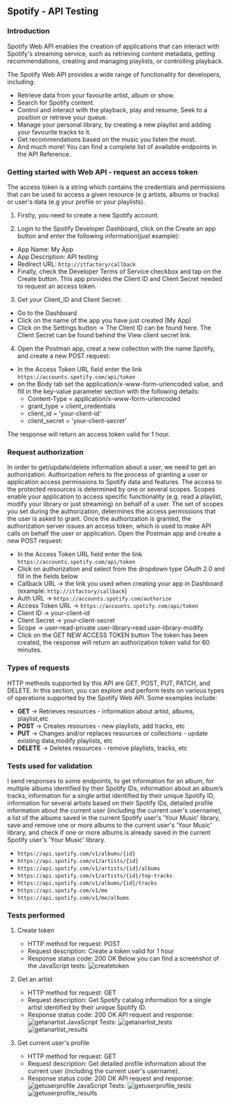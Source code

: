 ## Spotify - API Testing

### Introduction
Spotify Web API enables the creation of applications that can interact with Spotify's streaming service, such as retrieving content metadata, getting recommendations, creating and 
managing playlists, or controlling playback.

The Spotify Web API provides a wide range of functionality for developers, including:
- Retrieve data from your favourite artist, album or show.
- Search for Spotify content.
- Control and interact with the playback, play and resume, Seek to a position or retrieve your queue.
- Manage your personal library, by creating a new playlist and adding your favourite tracks to it.
- Get recommendations based on the music you listen the most.
- And much more! You can find a complete list of available endpoints in the API Reference.

### Getting started with Web API - request an access token
The access token is a string which contains the credentials and permissions that can be used to access a given resource (e.g artists, albums or tracks) or user's data (e.g your profile or your playlists).
1. Firstly, you need to create a new Spotify account.

2. Login to the Spotify Developer Dashboard, click on the Create an app button and enter the following information(just example):
- App Name: My App
- App Description: API testing
- Redirect URL: `http://itfactory/callback`
- Finally, check the Developer Terms of Service checkbox and tap on the Create button. This app provides the Client ID and Client Secret needed to request an access token.

3. Get your Client_ID and Client Secret:
- Go to the Dashboard
- Click on the name of the app you have just created (My App)
- Click on the Settings button -> The Client ID can be found here. The Client Secret can be found behind the View client secret link.

4. Open the Postman app, creat a new collection with the name Spotify, and create a new POST request:
- In the Access Token URL field enter the link `https://accounts.spotify.com/api/token`
- on the Body tab set the application/x-www-form-urlencoded value, and fill in the key-value parameter section with the following details:
  - Content-Type = application/x-www-form-urlencoded
  - grant_type = client_credentials
  - client_id = 'your-client-id'
  - client_secret = 'your-client-secret'
       
The response will return an access token valid for 1 hour.

### Request authorization
In order to get/update/delete information about a user, we need to get an authorization. Authorization refers to the process of granting a user or application access permissions to Spotify data and features.
The access to the protected resources is determined by one or several scopes. Scopes enable your application to access specific functionality (e.g. read a playlist, modify your library or just streaming) on
behalf of a user. The set of scopes you set during the authorization, determines the access permissions that the user is asked to grant.
Once the authorization is granted, the authorization server issues an access token, which is used to make API calls on behalf the user or application.
Open the Postman app and create a new POST request:
- In the Access Token URL field enter the link `https://accounts.spotify.com/api/token`
- Click on authorization and select from the dropdown type OAuth 2.0 and fill in the fields below
- Callback URL -> the link you used when creating your app in Dashboard (example: `http://itfactory/callback`)
- Auth URL -> `https://accounts.spotify.com/authorize`
- Access Token URL -> `https://accounts.spotify.com/api/token`
- Client ID -> your-client-id
- Client Secret -> your-client-secret
- Scope -> user-read-private user-library-read user-library-modify
- Click on the GET NEW ACCESS TOKEN button
The token has been created, the response will return an authorization token valid for 60 minutes.


### Types of requests
HTTP methods supported by this API are GET, POST, PUT, PATCH, and DELETE. In this section, you can explore and perform tests on various types of operations supported by the Spotify Web API. 
Some examples include:
- **GET**	-> Retrieves resources - information about artist, albums, playlist,etc
- **POST** ->	Creates resources - new playlists, add tracks, etc
- **PUT** ->	Changes and/or replaces resources or collections - update existing data,modify playlists, etc
- **DELETE** ->	Deletes resources - remove playlists, tracks, etc

### Tests used for validation
I send responses to some endpoints, to get information for an album, for multiple albums identified by their Spotify IDs, information about an album’s tracks, information for a single artist identified by their
unique Spotify ID, information for several artists based on their Spotify IDs, detailed profile information about the current user (including the current user's username), a list of the albums saved in the 
current Spotify user's 'Your Music' library, save and remove one or more albums to the current user's 'Your Music' library, and check if one or more albums is already saved in the current Spotify user's 
'Your Music' library.

- `https://api.spotify.com/v1/albums/{id}`
- `https://api.spotify.com/v1/artists/{id}`
- `https://api.spotify.com/v1/artists/{id}/albums`
- `https://api.spotify.com/v1/artists/{id}/top-tracks`
- `https://api.spotify.com/v1/albums/{id}/tracks`
- `https://api.spotify.com/v1/me`
- `https://api.spotify.com/v1/me/albums`

### Tests performed

1. Create token
   - HTTP method for request: POST
   - Request description: Create a token valid for 1 hour
   - Response status code: 200 OK
     Below you can find a screenshot of the JavaScript tests:
     ![createtoken](https://github.com/anettabako91/postman/blob/main/createtoken_tests_results.png)

2. Get an artist

   - HTTP method for request: GET
   - Request description: Get Spotify catalog information for a single artist identified by their unique Spotify ID.
   - Response status code: 200 OK
     API request and response:
     ![getanartist](https://github.com/anettabako91/postman/blob/main/getanartist_get.png)
     JavaScript Tests:
     ![getanartist_tests](https://github.com/anettabako91/postman/blob/main/getanartist_tests.png)
     ![getanartist_results](https://github.com/anettabako91/postman/blob/main/getanartist_results.png)

3. Get current user's profile

   - HTTP method for request: GET
   - Request description: Get detailed profile information about the current user (including the current user's username).
   - Response status code: 200 OK
     API request and response:
     ![getuserprofile](https://github.com/anettabako91/postman/blob/main/getuser'sprofile_get.png)
     JavaScript Tests:
     ![getuserprofile_tests](https://github.com/anettabako91/postman/blob/main/getuser'sprofile_tests.png)
     ![getuserprofile_results](https://github.com/anettabako91/postman/blob/main/getuser'sprofile_results.png)
     
     

